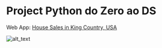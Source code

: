 # Project Python do Zero ao DS

Web App: <a href="https://analytics-house-sales.herokuapp.com/" target="_blank">House Sales in King Country, USA</a>

![alt_text]('img/House_Sales.png')